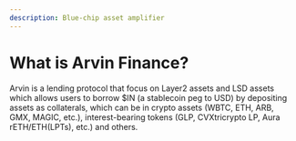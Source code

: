 ```yaml
---
description: Blue-chip asset amplifier
---
```


# What is Arvin Finance?

Arvin is a lending protocol that focus on Layer2 assets and LSD assets which allows users to borrow $IN (a stablecoin peg to USD) by depositing assets as collaterals, which can be in crypto assets (WBTC, ETH, ARB, GMX, MAGIC, etc.), interest-bearing tokens (GLP, CVXtricrypto LP, Aura rETH/ETH(LPTs), etc.) and others.
